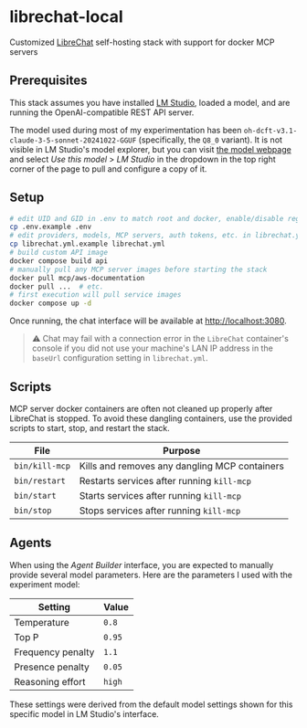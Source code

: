 # librechat-local

Customized [LibreChat][] self-hosting stack with support for docker MCP servers

## Prerequisites

This stack assumes you have installed [LM Studio][], loaded a model, and are
running the OpenAI-compatible REST API server.

The model used during most of my experimentation has been
`oh-dcft-v3.1-claude-3-5-sonnet-20241022-GGUF` (specifically, the `Q8_0`
variant). It is not visible in LM Studio's model explorer, but you can visit
[the model webpage][] and select _Use this model_ > _LM Studio_ in the dropdown
in the top right corner of the page to pull and configure a copy of it.

## Setup

```bash
# edit UID and GID in .env to match root and docker, enable/disable registration
cp .env.example .env
# edit providers, models, MCP servers, auth tokens, etc. in librechat.yml
cp librechat.yml.example librechat.yml
# build custom API image
docker compose build api
# manually pull any MCP server images before starting the stack
docker pull mcp/aws-documentation
docker pull ...  # etc.
# first execution will pull service images
docker compose up -d
```

Once running, the chat interface will be available at [http://localhost:3080][].

> ⚠️ Chat may fail with a connection error in the `LibreChat` container's
console if you did not use your machine's LAN IP address in the `baseUrl`
configuration setting in `librechat.yml`.

## Scripts

MCP server docker containers are often not cleaned up properly after LibreChat
is stopped. To avoid these dangling containers, use the provided scripts to
start, stop, and restart the stack.

| File | Purpose |
|------|---------|
| `bin/kill-mcp` | Kills and removes any dangling MCP containers |
| `bin/restart` | Restarts services after running `kill-mcp` |
| `bin/start` | Starts services after running `kill-mcp` |
| `bin/stop` | Stops services after running `kill-mcp` |

## Agents

When using the _Agent Builder_ interface, you are expected to manually provide
several model parameters. Here are the parameters I used with the experiment
model:

| Setting | Value |
|---------|-------|
| Temperature | `0.8` |
| Top P | `0.95` |
| Frequency penalty | `1.1` |
| Presence penalty | `0.05` |
| Reasoning effort | `high` |

These settings were derived from the default model settings shown for this
specific model in LM Studio's interface.

[http://localhost:3080]: http://localhost:3080
[librechat]: https://librechat.ai
[lm studio]: https://lmstudio.ai/
[the model webpage]: https://huggingface.co/mradermacher/oh-dcft-v3.1-claude-3-5-sonnet-20241022-GGUF
